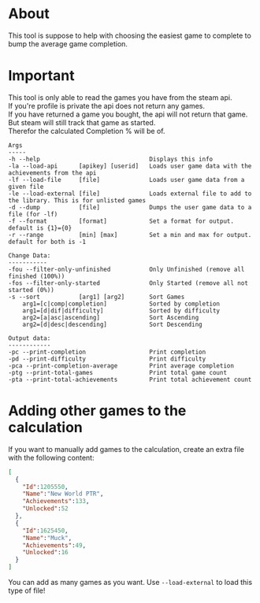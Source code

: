 ﻿# About
This tool is suppose to help with choosing the easiest game to complete to bump the average game completion. 
# Important
This tool is only able to read the games you have from the steam api.  
If you're profile is private the api does not return any games.  
If you have returned a game you bought, the api will not return that game.  
But steam will still track that game as started.  
Therefor the calculated Completion % will be of.  
```
Args
-----
-h --help                               Displays this info
-la --load-api      [apikey] [userid]   Loads user game data with the achievements from the api
-lf --load-file     [file]              Loads user game data from a given file
-le --load-external [file]              Loads external file to add to the library. This is for unlisted games
-d --dump           [file]              Dumps the user game data to a file (for -lf)                 
-f --format         [format]            Set a format for output. default is {1}={0}
-r --range          [min] [max]         Set a min and max for output. default for both is -1

Change Data:
-----------
-fou --filter-only-unfinished           Only Unfinished (remove all finished (100%))
-fos --filter-only-started              Only Started (remove all not started (0%))
-s --sort           [arg1] [arg2]       Sort Games
    arg1=[c|comp|completion]            Sorted by completion
    arg1=[d|dif|difficulty]             Sorted by difficulty
    arg2=[a|asc|ascending]              Sort Ascending
    arg2=[d|desc|descending]            Sort Descending

Output data:
------------
-pc --print-completion                  Print completion
-pd --print-difficulty                  Print difficulty
-pca --print-completion-average         Print average completion
-ptg --print-total-games                Print total game count
-pta --print-total-achievements         Print total achievement count
```
# Adding other games to the calculation
If you want to manually add games to the calculation, create an extra file with the following content:
```json
[
  {
    "Id":1205550,
    "Name":"New World PTR",
    "Achievements":133,
    "Unlocked":52
  },
  {
    "Id":1625450,
    "Name":"Muck",
    "Achievements":49,
    "Unlocked":16
  }
]
```
You can add as many games as you want.
Use `--load-external` to load this type of file!

